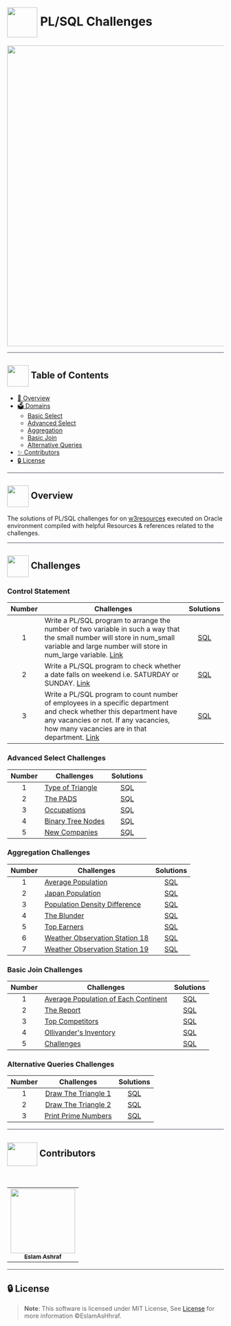 # <img align="center"  width =70px src="https://media1.giphy.com/media/EK5nB6wQKKN86j7GWx/giphy.gif?cid=ecf05e47z81n7cbdyycfozpf7q8ubjh56jj40rhx2su2e8rf&ep=v1_stickers_search&rid=giphy.gif&ct=s"> PL/SQL Challenges

<div align="center">

<img width=700px src="https://bmtraders.com/images/Database/Database-5.gif">
<div align="center">


</div>
</div>

<hr style="background-color: #4b4c60"></hr>

## <img align= center width=50px height=50px src="https://thumbs.gfycat.com/HeftyDescriptiveChimneyswift-size_restricted.gif"> Table of Contents


- <a href ="#about"> 📙 Overview</a>
- <a href ="#challenges"> 🗳️ Domains</a>
  - <a href ="#basic_select">  Basic Select</a>
  - <a href ="#advanced_select"> Advanced Select</a>
  - <a href ="#aggregation">  Aggregation</a>
  - <a href ="#basic_join"> Basic Join</a>
  - <a href ="#alternative_queries"> Alternative Queries </a>
- <a href ="#contributors"> ✨ Contributors</a>
- <a href ="#license"> 🔒 License</a>
<hr style="background-color: #4b4c60"></hr>
<a id = "about"></a>


##  <img align="center"  height =50px src="https://user-images.githubusercontent.com/71986226/154076110-1233d7a8-92c2-4d79-82c1-30e278aa518a.gif"> Overview

<p>The solutions of  PL/SQL challenges for on <a href="https://www.w3resource.com/plsql-exercises/">w3resources</a>  executed on Oracle environment compiled with helpful Resources & references related to the challenges.</p>


<hr style="background-color: #4b4c60"></hr>
<a id = "challenges"></a>

## <img  align= center width=50px height=50px src="https://c.tenor.com/HgX89Yku5V4AAAAi/to-the-moon.gif"> Challenges

<a id = "basic_select"></a>

### Control Statement

| Number | Challenges | Solutions |
|:------:|------------|:---------:|
| 1 | Write a PL/SQL program to arrange the number of two variable in such a way that the small number will store in num_small variable and large number will store in num_large variable. [Link](https://www.hackerrank.com/challenges/revising-the-select-query/problem) | [SQL](Control%20Statement/Exercise-1.sql)
| 2 | Write a PL/SQL program to check whether a date falls on weekend i.e. SATURDAY or SUNDAY. [Link](https://www.w3resource.com/plsql-exercises/control-statement/plsql-control-statement-exercise-5.php) | [SQL](Control%20Statement/Exercise-5.sql)
| 3 | Write a PL/SQL program to count number of employees in a specific department and check whether this department have any vacancies or not. If any vacancies, how many vacancies are in that department. [Link](https://www.w3resource.com/plsql-exercises/control-statement/plsql-control-statement-exercise-9.php) | [SQL](Control%20Statement/Exercise-9.sql)

<a id = "advanced_select"></a>

### Advanced Select Challenges

| Number | Challenges | Solutions |
|:------:|------------|:---------:|
| 1 |[Type of Triangle](https://www.hackerrank.com/challenges/what-type-of-triangle/problem) | [SQL](https://github.com/EslamAsHhraf/SQL-Challenges/blob/main/Advanced%20Select/Type%20of%20Triangle.sqll) |
| 2 |[The PADS](https://www.hackerrank.com/challenges/the-pads/problem) | [SQL](Advanced%20Select/The%20PADS.sql) |
| 3 |[Occupations](https://www.hackerrank.com/challenges/occupations/problem) | [SQL](https://github.com/EslamAsHhraf/SQL-Challenges/blob/main/Advanced%20Select/Occupations.sql) |
| 4 |[Binary Tree Nodes](https://www.hackerrank.com/challenges/binary-search-tree-1/problem) | [SQL](Advanced%20Select/Binary%20Tree%20Nodes.sql)|
| 5 |[New Companies](https://www.hackerrank.com/challenges/the-company/problem) | [SQL](Advanced%20Select/New%20Companies.sql) |


<a id = "aggregation"></a>

### Aggregation Challenges

| Number | Challenges | Solutions |
|:------:|------------|:---------:|
| 1 | [Average Population](https://www.hackerrank.com/challenges/average-population/problem) | [SQL](Aggregation/Average%20Population.sql)                                                                               |
| 2 | [Japan Population](https://www.hackerrank.com/challenges/japan-population/problem) | [SQL](Aggregation/Japan%20Population.sql)                                                                                     |
| 3 | [Population Density Difference](https://www.hackerrank.com/challenges/population-density-difference/problem) | [SQL](Aggregation/Population%20Density%20Difference.sql)                                            |
| 4 | [The Blunder](https://www.hackerrank.com/challenges/the-blunder/problem) | [SQL](Aggregation/The%20Blunder.sql)  
| 5 | [Top Earners](https://www.hackerrank.com/challenges/earnings-of-employees/problem) | [SQL](Aggregation/Top%20Earners.sql) |         
| 6 | [Weather Observation Station 18](https://www.hackerrank.com/challenges/weather-observation-station-18/problem) | [SQL](Aggregation/Weather%20Observation%20Station%2018.sql) |
| 7 | [Weather Observation Station 19](https://www.hackerrank.com/challenges/weather-observation-station-19/problem) | [SQL](Aggregation/Weather%20Observation%20Station%2019.sql) |


<a id = "basic_join"></a>

### Basic Join Challenges

| Number | Challenges | Solutions |
|:------:|------------|:---------:|
| 1 | [Average Population of Each Continent](https://www.hackerrank.com/challenges/average-population-of-each-continent/problem) | [SQL](Basic%20Join/Average%20Population%20of%20Each%20Continent.sql) |
| 2 | [The Report](https://www.hackerrank.com/challenges/the-report/submissions/code/94188063) | [SQL](Basic%20Join/The%20Report.sql) |
| 3 | [Top Competitors](https://www.hackerrank.com/challenges/full-score/problem) | [SQL](Basic%20Join/Top%20Competitors.sql) |
| 4 | [Ollivander's Inventory](https://www.hackerrank.com/challenges/harry-potter-and-wands/problem) | [SQL](Basic%20Join/Ollivander's%20Inventory.sql) |
| 5 | [Challenges](https://www.hackerrank.com/challenges/challenges/problem) | [SQL](Basic%20Join/Challenges.sql) |
<a id = "alternative_queries"></a>

### Alternative Queries Challenges

| Number |                                     Challenges                                     |                      Solutions                     |
|:------:|:----------------------------------------------------------------------------------:|:--------------------------------------------------:|
|    1   | [Draw The Triangle 1](https://www.hackerrank.com/challenges/draw-the-triangle-1/problem) | [SQL](Alternative%20Queries/Draw%20The%20Triangle%201.sql) |
|    2   | [Draw The Triangle 2](https://www.hackerrank.com/challenges/draw-the-triangle-2/problem)             | [SQL](Alternative%20Queries/Draw%20The%20Triangle%202.sql)               |
|    3   | [Print Prime Numbers](https://www.hackerrank.com/challenges/print-prime-numbers/problem)             | [SQL](Alternative%20Queries/Print%20Prime%20Numbers.sql)               |

<hr style="background-color: #4b4c60"></hr>
<a id ="contributors"></a>

## <img  align="center" width= 70px height =55px src="https://media0.giphy.com/media/Xy702eMOiGGPzk4Zkd/giphy.gif?cid=ecf05e475vmf48k83bvzye3w2m2xl03iyem3tkuw2krpkb7k&rid=giphy.gif&ct=s"> Contributors

<br>
<table >
  <tr>
        <td align="center"><a href="https://github.com/EslamAsHhraf"><img src="https://avatars.githubusercontent.com/u/71986226?v=4" width="150px;" alt=""/><br /><sub><b>Eslam Ashraf</b></sub></a><br /></td>
  </tr>
</table>

<hr style="background-color: #4b4c60"></hr>

<a id ="license"></a>

## 🔒 License

> **Note**: This software is licensed under MIT License, See [License](https://github.com/EslamAsHhraf/SQL-Challenges/blob/main/LICENSE) for more information ©EslamAsHhraf.